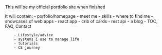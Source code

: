 This will be my official portfolio site when finished

It will contain:
    - porfolio/homepage
        - meet me
        - skills
        - where to find me
    - showcases of web apps
        - react app
        - crib of cards
        - rest api
    - a blog
        - TOC, FAQ, Contact

        - Lifestyle/advice
        - systems i use to manage life
        - tutorials
        - CS journey